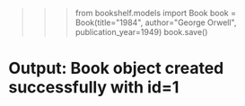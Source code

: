 >>> from bookshelf.models import Book
>>> book = Book(title="1984", author="George Orwell", publication_year=1949)
>>> book.save()
# Output: Book object created successfully with id=1
